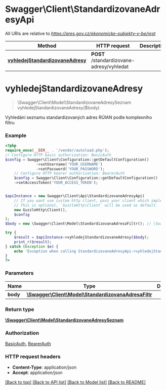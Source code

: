 # Swagger\Client\StandardizovaneAdresyApi

All URIs are relative to *https://ares.gov.cz/ekonomicke-subjekty-v-be/rest*

Method | HTTP request | Description
------------- | ------------- | -------------
[**vyhledejStandardizovaneAdresy**](StandardizovaneAdresyApi.md#vyhledejstandardizovaneadresy) | **POST** /standardizovane-adresy/vyhledat | 

# **vyhledejStandardizovaneAdresy**
> \Swagger\Client\Model\StandardizovaneAdresySeznam vyhledejStandardizovaneAdresy($body)



Vyhledání seznamu standardizovaných adres RÚIAN podle komplexního filtru

### Example
```php
<?php
require_once(__DIR__ . '/vendor/autoload.php');
// Configure HTTP basic authorization: BasicAuth
$config = Swagger\Client\Configuration::getDefaultConfiguration()
              ->setUsername('YOUR_USERNAME')
              ->setPassword('YOUR_PASSWORD');
    // Configure HTTP bearer authorization: BearerAuth
    $config = Swagger\Client\Configuration::getDefaultConfiguration()
    ->setAccessToken('YOUR_ACCESS_TOKEN');


$apiInstance = new Swagger\Client\Api\StandardizovaneAdresyApi(
    // If you want use custom http client, pass your client which implements `GuzzleHttp\ClientInterface`.
    // This is optional, `GuzzleHttp\Client` will be used as default.
    new GuzzleHttp\Client(),
    $config
);
$body = new \Swagger\Client\Model\StandardizovanaAdresaFiltr(); // \Swagger\Client\Model\StandardizovanaAdresaFiltr | 

try {
    $result = $apiInstance->vyhledejStandardizovaneAdresy($body);
    print_r($result);
} catch (Exception $e) {
    echo 'Exception when calling StandardizovaneAdresyApi->vyhledejStandardizovaneAdresy: ', $e->getMessage(), PHP_EOL;
}
?>
```

### Parameters

Name | Type | Description  | Notes
------------- | ------------- | ------------- | -------------
 **body** | [**\Swagger\Client\Model\StandardizovanaAdresaFiltr**](../Model/StandardizovanaAdresaFiltr.md)|  | [optional]

### Return type

[**\Swagger\Client\Model\StandardizovaneAdresySeznam**](../Model/StandardizovaneAdresySeznam.md)

### Authorization

[BasicAuth](../../README.md#BasicAuth), [BearerAuth](../../README.md#BearerAuth)

### HTTP request headers

 - **Content-Type**: application/json
 - **Accept**: application/json

[[Back to top]](#) [[Back to API list]](../../README.md#documentation-for-api-endpoints) [[Back to Model list]](../../README.md#documentation-for-models) [[Back to README]](../../README.md)

